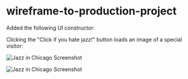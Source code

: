 # wireframe-to-production-project
Added the following UI constructor:  

Clicking the "Click if you hate jazz!" button loads an image of a special visitor:

![Jazz in Chicago Screenshot](http://i.imgur.com/GBa2252.png)









![Jazz in Chicago Screenshot](http://i.imgur.com/k4VJzH9.jpg)

